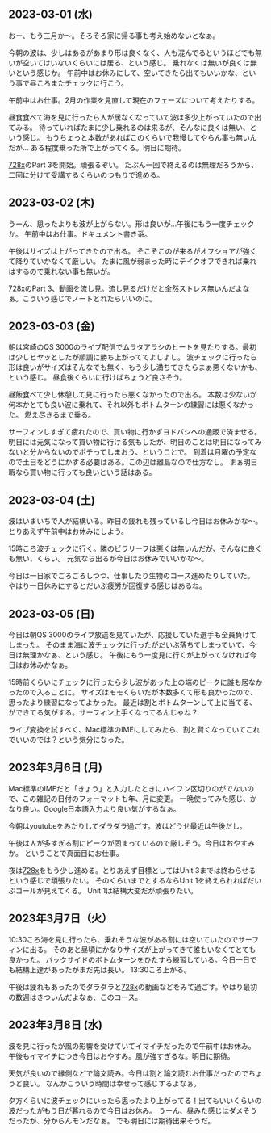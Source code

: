 ## 2023-03-01 (水)

おー、もう三月か〜。そろそろ家に帰る事も考え始めないとなぁ。

今朝の波は、少しはあるがあまり形は良くなく、人も混んでるというほどでも無いが空いてはいないくらいには居る、という感じ。
乗れなくは無いが良くは無いという感じか。
午前中はお休みにして、空いてきたら出てもいいかな、という事で昼ころまたチェックに行こう。

午前中はお仕事。2月の作業を見直して現在のフェーズについて考えたりする。

昼食食べて海を見に行ったら人が居なくなっていて波は多少上がっていたので出てみる。
待っていればたまに少し乗れるのは来るが、そんなに良くは無い、という感じ。
もうちょっと本数があればこのくらいで我慢してやらん事も無いんだが…
ある程度乗った所で上がってくる。明日に期待。

[728x](728x.md)のPart 3を開始。頑張るぞい。
たぶん一回で終えるのは無理だろうから、二回に分けて受講するくらいのつもりで進める。

## 2023-03-02 (木)

うーん、思ったよりも波が上がらない。形は良いが…午後にもう一度チェックか。
午前中はお仕事。ドキュメント書き系。

午後はサイズは上がってきたので出る。
そこそこのが来るがオフショアが強くて降りていかなくて厳しい。
たまに風が弱まった時にテイクオフできれば乗れはするので乗れない事も無いが。

[728x](728x.md)のPart 3、動画を流し見。流し見るだけだと全然ストレス無いんだよなぁ。こういう感じでノートとれたらいいのに。

## 2023-03-03 (金)

朝は宮崎のQS 3000のライブ配信でムラタアラシのヒートを見たりする。最初は少しヒヤッとしたが順調に勝ち上がっててよしよし。
波チェックに行ったら形は良いがサイズはそんなでも無く、もう少し満ちてきたらまぁ悪くないかも、という感じ。
昼食後くらいに行けばちょうど良さそう。

昼飯食べて少し休憩して見に行ったら悪くなかったので出る。
本数は少ないが何本かとても良い波に乗れて、それ以外もボトムターンの練習には悪くなかった。
燃え尽きるまで乗る。

サーフィンしすぎて疲れたので、買い物に行かずヨドバシへの通販で済ませる。
明日には元気になって買い物に行ける気もしたが、明日のことは明日になってみないと分からないのでポチってしまおう、ということで。
到着は月曜の予定なので土日をどうにかする必要はある。この辺は離島なので仕方なし。
まぁ明日暇なら買い物に行っても良いという話はある。

## 2023-03-04 (土)

波はいまいちで人が結構いる。昨日の疲れも残っているし今日はお休みかな〜。
とりあえず午前中はお休みにしよう。

15時ころ波チェックに行く。隣のビラリーフは悪くは無いんだが、そんなに良くも無い、くらい。
元気なら出るが今日はお休みでいいかな〜。

今日は一日家でごろごろしつつ、仕事したり生物のコース進めたりしていた。
やはり一日休みにするとだいぶ疲労が回復する感じはあるね。

## 2023-03-05 (日)

今日は朝QS 3000のライブ放送を見ていたが、応援していた選手も全員負けてしまった。
そのまま海に波チェックに行ったがだいぶ落ちてしまっていて、今日は無理かなぁ、という感じ。
午後にもう一度見に行くが上がってなければ今日はお休みかなぁ。

15時前くらいにチェックに行ったら少し波があった上の端のピークに誰も居なかったので入ることに。
サイズはモモくらいだが本数多くて形も良かったので、思ったより練習になってよかった。
最近は割とボトムターンして上に当てる、ができてる気がする。サーフィン上手くなってるんじゃね？

ライブ変換を試すべく、Mac標準のIMEにしてみたら、割と賢くなっていてこれでいいのでは？という気分になった。

## 2023年3月6日 (月)

Mac標準のIMEだと「きょう」と入力したときにハイフン区切りのがでないので、この雑記の日付のフォーマットも年、月に変更。
一晩使ってみた感じ、かなり良い。Google日本語入力より良い気がするなぁ。

今朝はyoutubeをみたりしてダラダラ過ごす。波はどうせ最近は午後だし。

午後は人が多すぎる割にピークが固まっているので厳しそう。今日はおやすみか。
ということで真面目にお仕事。

夜は[728x](728x.md)をもう少し進める。とりあえず目標としてはUnit 3までは終わらせるという感じで頑張りたい。
そのくらいまでとするならUnit 1を終えられればだいぶゴールが見えてくる。
Unit 1は結構大変だが頑張りたい。

## 2023年3月7日（火）

10:30ころ海を見に行ったら、乗れそうな波がある割には空いていたのでサーフィンに出る。
そのあと昼頃にかなりサイズが上がってきて誰もいなくてとても良かった。
バックサイドのボトムターンをひたすら練習している。今日一日でも結構上達があったがまだ先は長い。
13:30ころ上がる。

午後は疲れもあったのでダラダラと[728x](728x.md)の動画などをみて過ごす。やはり最初の数週はきついんだよなぁ、このコース。

## 2023年3月8日 (水)

波を見に行ったが風の影響を受けていてイマイチだったので午前中はお休み。
午後もイマイチにつき今日はおやすみ。風が強すぎるな。明日に期待。

天気が良いので縁側などで論文読み。今日は割と論文読むお仕事だったのでちょうど良い。
なんかこういう時間は幸せって感じするよなぁ。

夕方くらいに波チェックにいったら思ったより上がってる！出てもいいくらいの波だったがもう日が暮れるので今日はお休み。
うーん、昼みた感じはダメそうだったが、分からんモンだなぁ。
でも明日には期待出来そうだ。